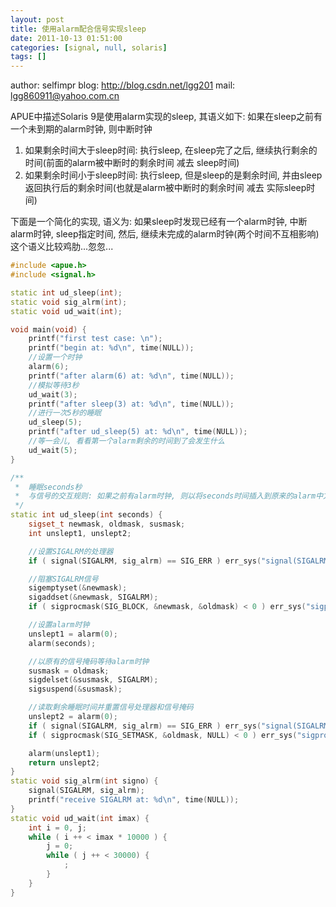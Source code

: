 ```yaml
---
layout: post
title: 使用alarm配合信号实现sleep
date: 2011-10-13 01:51:00
categories: [signal, null, solaris]
tags: []
---
```

author: selfimpr
blog: http://blog.csdn.net/lgg201
mail: lgg860911@yahoo.com.cn

APUE中描述Solaris 9是使用alarm实现的sleep, 其语义如下:
如果在sleep之前有一个未到期的alarm时钟, 则中断时钟
1. 如果剩余时间大于sleep时间: 执行sleep, 在sleep完了之后, 继续执行剩余的时间(前面的alarm被中断时的剩余时间 减去 sleep时间)
2. 如果剩余时间小于sleep时间: 执行sleep, 但是sleep的是剩余时间, 并由sleep返回执行后的剩余时间(也就是alarm被中断时的剩余时间 减去 实际sleep时间)

下面是一个简化的实现, 语义为:
如果sleep时发现已经有一个alarm时钟, 中断alarm时钟, sleep指定时间, 然后, 继续未完成的alarm时钟(两个时间不互相影响)
这个语义比较鸡肋...忽忽...



```cpp
#include <apue.h>
#include <signal.h>

static int ud_sleep(int);
static void sig_alrm(int);
static void ud_wait(int);

void main(void) {
	printf("first test case: \n");
	printf("begin at: %d\n", time(NULL));
	//设置一个时钟
	alarm(6);
	printf("after alarm(6) at: %d\n", time(NULL));
	//模拟等待3秒
	ud_wait(3);
	printf("after sleep(3) at: %d\n", time(NULL));
	//进行一次5秒的睡眠
	ud_sleep(5);
	printf("after ud_sleep(5) at: %d\n", time(NULL));
	//等一会儿, 看看第一个alarm剩余的时间到了会发生什么
	ud_wait(5);
}

/**
 *  睡眠seconds秒
 *	与信号的交互规则: 如果之前有alarm时钟, 则以将seconds时间插入到原来的alarm中方式处理
 */
static int ud_sleep(int seconds) {
	sigset_t newmask, oldmask, susmask;
	int unslept1, unslept2;

	//设置SIGALRM的处理器
	if ( signal(SIGALRM, sig_alrm) == SIG_ERR ) err_sys("signal(SIGALRM) error");

	//阻塞SIGALRM信号
	sigemptyset(&newmask);
	sigaddset(&newmask, SIGALRM);
	if ( sigprocmask(SIG_BLOCK, &newmask, &oldmask) < 0 ) err_sys("sigprocmask(SIG_BLOCK) error");

	//设置alarm时钟
	unslept1 = alarm(0);
	alarm(seconds);

	//以原有的信号掩码等待alarm时钟
	susmask = oldmask;
	sigdelset(&susmask, SIGALRM);
	sigsuspend(&susmask);

	//读取剩余睡眠时间并重置信号处理器和信号掩码
	unslept2 = alarm(0);
	if ( signal(SIGALRM, sig_alrm) == SIG_ERR ) err_sys("signal(SIGALRM) error");
	if ( sigprocmask(SIG_SETMASK, &oldmask, NULL) < 0 ) err_sys("sigprocmask(SIG_SETMASK) error");

	alarm(unslept1);
	return unslept2;
}
static void sig_alrm(int signo) {
	signal(SIGALRM, sig_alrm);
	printf("receive SIGALRM at: %d\n", time(NULL));
}
static void ud_wait(int imax) {
	int i = 0, j;
	while ( i ++ < imax * 10000 ) {
		j = 0;
		while ( j ++ < 30000) {
			;
		}
	}
}

```



